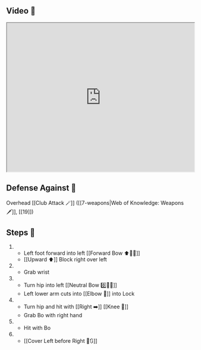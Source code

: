## Video 🎥

<iframe src="https://www.youtube.com/embed/TF0fgz7zemw?start=827" width="100%" height="400"></iframe>

## Defense Against 🤺

Overhead [[Club Attack 🪄]] ([[7-weapons|Web of Knowledge: Weapons 🗡️]], [[19]])

## Steps 👣

1. - Left foot forward into left [[Forward Bow ⬆️🧍‍♂️]]
    - [[Upward ⬆️]] Block right over left
2. - Grab wrist
3. - Turn hip into left [[Neutral Bow 0️⃣🧍‍♂️]]
    - Left lower arm cuts into [[Elbow 💪]] into Lock
4. - Turn hip and hit with [[Right ➡️]] [[Knee 🦵]]
    - Grab Bo with right hand
5. - Hit with Bo
6. - [[Cover Left before Right 🦶🔃]]
